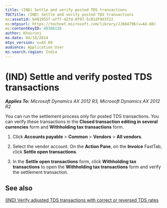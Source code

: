 ```yaml
---
title: (IND) Settle and verify posted TDS transactions
TOCTitle: (IND) Settle and verify posted TDS transactions
ms:assetid: b481955f-afff-42fd-8f97-5c01df9d3f22
ms:mtpsurl: https://technet.microsoft.com/library/JJ664796(v=AX.60)
ms:contentKeyID: 49386126
author: Khairunj
ms.date: 04/18/2014
mtps_version: v=AX.60
audience: Application User
ms.search.region: India
---
```


# (IND) Settle and verify posted TDS transactions 


_**Applies To:** Microsoft Dynamics AX 2012 R3, Microsoft Dynamics AX 2012 R2_

You can run the settlement process only for posted TDS transactions. You can verify these transactions in the **Closed transaction editing in several currencies** form and **Withholding tax transactions** form.

1.  Click **Accounts payable** \> **Common** \> **Vendors** \> **All vendors**.

2.  Select the vendor account. On the **Action Pane**, on the **Invoice** FastTab, click **Settle open transactions**.

3.  In the **Settle open transactions** form, click **Withholding tax transactions** to open the **Withholding tax transactions** form and verify the settlement transaction.

## See also

[(IND) Verify adjusted TDS transactions with correct or reversed TDS rates](ind-verify-adjusted-tds-transactions-with-correct-or-reversed-tds-rates.md)

  



